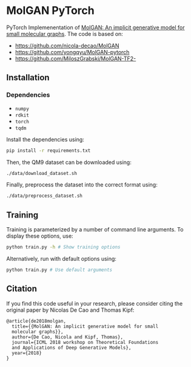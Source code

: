 # MolGAN PyTorch

PyTorch Implemenentation of [MolGAN: An implicit generative model for small molecular graphs](https://arxiv.org/abs/1805.11973). The code is based on:
- https://github.com/nicola-decao/MolGAN
- https://github.com/yongqyu/MolGAN-pytorch
- https://github.com/MiloszGrabski/MolGAN-TF2-

## Installation
### Dependencies
- `numpy`
- `rdkit`
- `torch`
- `tqdm`

Install the dependencies using:
```sh
pip install -r requirements.txt
```
Then, the QM9 dataset can be downloaded using:
```sh
./data/download_dataset.sh
```
Finally, preprocess the dataset into the correct format using:
```sh
./data/preprocess_dataset.sh
```

## Training
Training is parameterized by a number of command line arguments. To display these options, use:
```sh
python train.py -h # Show training options
```
Alternatively, run with default options using:
```sh
python train.py # Use default arguments
```

## Citation
If you find this code useful in your research, please consider citing the original paper by Nicolas De Cao and Thomas Kipf:
```
@article{de2018molgan,
  title={{MolGAN: An implicit generative model for small
  molecular graphs}},
  author={De Cao, Nicola and Kipf, Thomas},
  journal={ICML 2018 workshop on Theoretical Foundations 
  and Applications of Deep Generative Models},
  year={2018}
}
```
